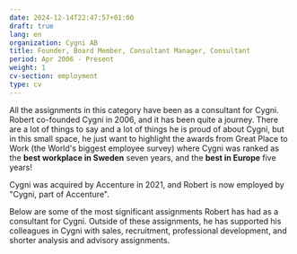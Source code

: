 ```yaml
---
date: 2024-12-14T22:47:57+01:00
draft: true
lang: en
organization: Cygni AB
title: Founder, Board Member, Consultant Manager, Consultant
period: Apr 2006 - Present
weight: 1
cv-section: employment
type: cv
---
```


All the assignments in this category have been as a consultant for Cygni. Robert co-founded Cygni in 2006, and it has been quite a journey. There are a lot of things to say and a lot of things he is proud of about Cygni, but in this small space, he just want to highlight the awards from Great Place to Work (the World's biggest employee survey) where Cygni was ranked as the **best workplace in Sweden** seven years, and the **best in Europe** five years!

Cygni was acquired by Accenture in 2021, and Robert is now employed by "Cygni, part of Accenture".

Below are some of the most significant assignments Robert has had as a consultant for Cygni. Outside of these assignments, he has supported his colleagues in Cygni with sales, recruitment, professional development, and shorter analysis and advisory assignments.
